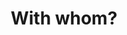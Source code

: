 ---
title: "With whom?"
layout: revealjs-exercise
description: "This description is included within meta-tags"
goal: ""
why:
  - Explanation 1
  - Explanation 2
  - Explanation 3
principles:
ppitfalls:
standardtime: 700

content:
  - center: sozinho  
    translation: "alone"
  - center: "com minha (irmã)"
    translation: "with my (sister)"
  - center: com um amigo  
    translation: "with a friend"
  - center: com um amigo meu  
    translation: "with a friend of mine"
  - center: com um grupo  
    translation: "with a group"
  - center: com colegas de sala  
    translation: "with classmates"
  - center: com colegas de trabalho
    translation: "with co-workers"
---
